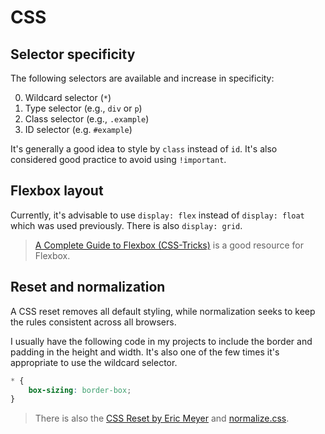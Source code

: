 # CSS

## Selector specificity

The following selectors are available and increase in specificity:

0. Wildcard selector (`*`)
1. Type selector (e.g., `div` or `p`)
2. Class selector (e.g., `.example`)
3. ID selector (e.g. `#example`)

It's generally a good idea to style by `class` instead of `id`. It's also considered good practice to avoid using `!important`.

## Flexbox layout

Currently, it's advisable to use `display: flex` instead of `display: float` which was used previously. There is also `display: grid`.

> [A Complete Guide to Flexbox (CSS-Tricks)](https://css-tricks.com/snippets/css/a-guide-to-flexbox/) is a good resource for Flexbox.

## Reset and normalization

A CSS reset removes all default styling, while normalization seeks to keep the rules consistent across all browsers.

I usually have the following code in my projects to include the border and padding in the height and width. It's also one of the few times it's appropriate to use the wildcard selector.

```css
* {
    box-sizing: border-box;
}
```

> There is also the [CSS Reset by Eric Meyer](https://meyerweb.com/eric/tools/css/reset/) and [normalize.css](https://necolas.github.io/normalize.css/).